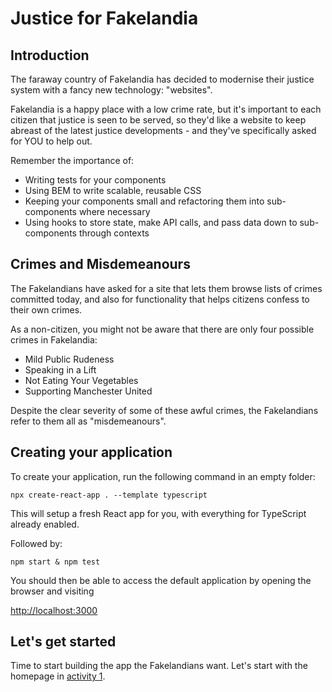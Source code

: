 # Justice for Fakelandia

## Introduction

The faraway country of Fakelandia has decided to modernise their justice system with a fancy new technology: "websites".

Fakelandia is a happy place with a low crime rate, but it's important to each citizen that justice is seen to be served, so they'd like a website to keep abreast of the latest justice developments - and they've specifically asked for YOU to help out.

Remember the importance of:

* Writing tests for your components
* Using BEM to write scalable, reusable CSS
* Keeping your components small and refactoring them into sub-components where necessary
* Using hooks to store state, make API calls, and pass data down to sub-components through contexts

## Crimes and Misdemeanours

The Fakelandians have asked for a site that lets them browse lists of crimes committed today, and also for functionality that helps citizens confess to their own crimes. 

As a non-citizen, you might not be aware that there are only four possible crimes in Fakelandia:

* Mild Public Rudeness
* Speaking in a Lift
* Not Eating Your Vegetables
* Supporting Manchester United

Despite the clear severity of some of these awful crimes, the Fakelandians refer to them all as "misdemeanours".

## Creating your application

To create your application, run the following command in an empty folder:

```
npx create-react-app . --template typescript 
```

This will setup a fresh React app for you, with everything for TypeScript already enabled.

Followed by:

```
npm start & npm test
```

You should then be able to access the default application by opening the browser and visiting

[http://localhost:3000](http://localhost:3000)

## Let's get started

Time to start building the app the Fakelandians want. Let's start with the homepage in [activity 1](./docs/activity_1.md).
